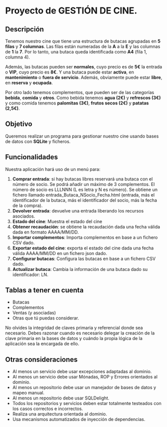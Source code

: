 # Proyecto de GESTIÓN DE CINE.

## Descripción

Tenemos nuestro cine que tiene una estructura de butacas agrupadas en **5 filas** y **7 columnas**. Las filas están numeradas de la **A** a la **E** y las columnas de **1** la **7**. Por lo tanto, una butaca queda identificada como **A4** (fila 1, columna 4).

Además, las butacas pueden ser **normales**, cuyo precio es de **5€** la entrada o **VIP**, cuyo precio es **8€**. Y una butaca puede estar **activa**, en **mantenimiento** o **fuera de servicio**. Además, obviamente puede estar **libre**, en **reserva** y **ocupada**.

Por otro lado tenemos complementos, que pueden ser de las categorías **bebida**, **comida** y **otros**. Como bebida tenemos **agua (2€)** y **refrescos (3€)** y como comida tenemos **palomitas (3€)**, **frutos secos (2€)** y **patatas (2,5€)**.

## Objetivo

Queremos realizar un programa para gestionar nuestro cine usando bases de datos con **SQLite** y ficheros.

## Funcionalidades

Nuestra aplicación hará uso de un menú para:

1. **Comprar entrada**: si hay butacas libres reservará una butaca con el número de socio. Se podrá añadir un máximo de 3 complementos. El número de socio es LLLNNN (L es letra y N es número). Se obtiene un fichero llamado entrada_Butaca_NSocio_Fecha.html (entrada, más el identificador de la butaca, más el identificador del socio, más la fecha de la compra).
2. **Devolver entrada**: devuelve una entrada liberando los recursos asociados.
3. **Estado del cine**: Muestra el estado del cine
4. **Obtener recaudación**: se obtiene la recaudación dada una fecha válida dada en formato AAAA/MM/DD.
5. **Importar complementos**: Importa complementos en base a un fichero CSV dado.
6. **Exportar estado del cine**: exporta el estado del cine dada una fecha válida AAAA/MM/DD en un fichero json dado.
7. **Configurar butacas**: Configura las butacas en base a un fichero CSV dado.
8. **Actualizar butaca**: Cambia la información de una butaca dado su identificador: LN.

## Tablas a tener en cuenta

- Butacas
- Complementos
- Ventas (y asociadas)
- Otras que tú puedas considerar.

No olvides la integridad de claves primaria y referencial donde sea necesario. Debes razonar cuando es necesario delegar la creación de la clave primaria en la bases de datos y cuándo la propia lógica de la aplicación sea la encargada de ello.

## Otras consideraciones

- Al menos un servicio debe usar excepciones adaptadas al dominio.
- Al menos un servicio debe usar Mónadas, ROP y Errores orientados al dominio.
- Al menos un repositorio debe usar un manejador de bases de datos y mapeo manual.
- Al menos un repositorio debe usar SQLDelight.
- Todos los repositorios y servicios deben estar totalmente testeados con los casos correctos e incorrectos.
- Realiza una arquitectura orientada al dominio.
- Usa mecanismos automatizados de inyección de dependencias.
